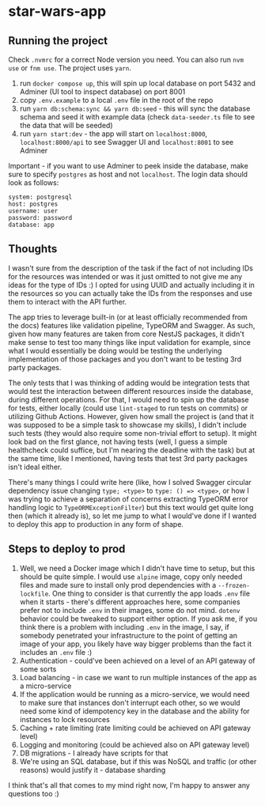 # star-wars-app

## Running the project

Check `.nvmrc` for a correct Node version you need. You can also run `nvm use` or `fnm use`. The project uses `yarn`.

1. run `docker compose up`, this will spin up local database on port 5432 and Adminer (UI tool to inspect database) on port 8001
2. copy `.env.example` to a local `.env` file in the root of the repo
3. run `yarn db:schema:sync && yarn db:seed` - this will sync the database schema and seed it with example data (check `data-seeder.ts` file to see the data that will be seeded)
4. run `yarn start:dev` - the app will start on `localhost:8000`, `localhost:8000/api` to see Swagger UI and `localhost:8001` to see Adminer

Important - if you want to use Adminer to peek inside the database, make sure to specify `postgres` as host and not `localhost`.
The login data should look as follows:
```
system: postgresql
host: postgres
username: user
password: password
database: app
```

## Thoughts

I wasn't sure from the description of the task if the fact of not including IDs for the resources was intended or was it just omitted to not give me any ideas for the type of IDs :) I opted for using UUID and actually including it in the resources so you can actually take the IDs from the responses and use them to interact with the API further.

The app tries to leverage built-in (or at least officially recommended from the docs) features like validation pipeline, TypeORM and Swagger. As such, given how many features are taken from core NestJS packages, it didn't make sense to test too many things like input validation for example, since what I would essentially be doing would be testing the underlying implementation of those packages and you don't want to be testing 3rd party packages.

The only tests that I was thinking of adding would be integration tests that would test the interaction between different resources inside the database, during different operations. For that, I would need to spin up the database for tests, either locally (could use `lint-staged` to run tests on commits) or utilizing Github Actions. However, given how small the project is (and that it was supposed to be a simple task to showcase my skills), I didn't include such tests (they would also require some non-trivial effort to setup). It might look bad on the first glance, not having tests (well, I guess a simple healthcheck could suffice, but I'm nearing the deadline with the task) but at the same time, like I mentioned, having tests that test 3rd party packages isn't ideal either.

There's many things I could write here (like, how I solved Swagger circular dependency issue changing `type; <type>` to `type: () => <type>`, or how I was trying to achieve a separation of concerns extracting TypeORM error handling logic to `TypeORMExceptionFilter`) but this text would get quite long then (which it already is), so let me jump to what I would've done if I wanted to deploy this app to production in any form of shape.

## Steps to deploy to prod

1. Well, we need a Docker image which I didn't have time to setup, but this should be quite simple. I would use `alpine` image, copy only needed files and made sure to install only prod dependencies with a `--frozen-lockfile`. One thing to consider is that currently the app loads `.env` file when it starts - there's different approaches here, some companies prefer not to include `.env` in their images, some do not mind. `dotenv` behavior could be tweaked to support either option. If you ask me, if you think there is a problem with including `.env` in the image, I say, if somebody penetrated your infrastructure to the point of getting an image of your app, you likely have way bigger problems than the fact it includes an `.env` file :)
2. Authentication - could've been achieved on a level of an API gateway of some sorts
3. Load balancing - in case we want to run multiple instances of the app as a micro-service
4. If the application would be running as a micro-service, we would need to make sure that instances don't interrupt each other, so we would need some kind of idempotency key in the database and the ability for instances to lock resources
5. Caching + rate limiting (rate limiting could be achieved on API gateway level)
6. Logging and monitoring (could be achieved also on API gateway level)
7. DB migrations - I already have scripts for that
8. We're using an SQL database, but if this was NoSQL and traffic (or other reasons) would justify it - database sharding

I think that's all that comes to my mind right now, I'm happy to answer any questions too :)
